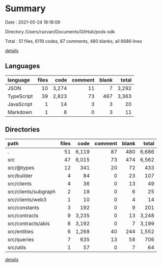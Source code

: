 # Summary

Date : 2021-05-24 18:18:09

Directory /Users/razvan/Documents/GitHub/pods-sdk

Total : 51 files,  6119 codes, 87 comments, 480 blanks, all 6686 lines

[details](details.md)

## Languages
| language | files | code | comment | blank | total |
| :--- | ---: | ---: | ---: | ---: | ---: |
| JSON | 10 | 3,274 | 11 | 7 | 3,292 |
| TypeScript | 39 | 2,823 | 73 | 467 | 3,363 |
| JavaScript | 1 | 14 | 3 | 3 | 20 |
| Markdown | 1 | 8 | 0 | 3 | 11 |

## Directories
| path | files | code | comment | blank | total |
| :--- | ---: | ---: | ---: | ---: | ---: |
| . | 51 | 6,119 | 87 | 480 | 6,686 |
| src | 47 | 6,015 | 73 | 474 | 6,562 |
| src/@types | 12 | 341 | 20 | 72 | 433 |
| src/builder | 4 | 84 | 0 | 23 | 107 |
| src/clients | 4 | 36 | 0 | 13 | 49 |
| src/clients/subgraph | 2 | 19 | 0 | 6 | 25 |
| src/clients/web3 | 1 | 10 | 0 | 4 | 14 |
| src/constants | 3 | 192 | 0 | 9 | 201 |
| src/contracts | 9 | 3,235 | 0 | 13 | 3,248 |
| src/contracts/abis | 8 | 3,192 | 0 | 7 | 3,199 |
| src/entities | 6 | 1,268 | 40 | 244 | 1,552 |
| src/queries | 7 | 635 | 13 | 58 | 706 |
| src/utils | 1 | 57 | 0 | 7 | 64 |

[details](details.md)